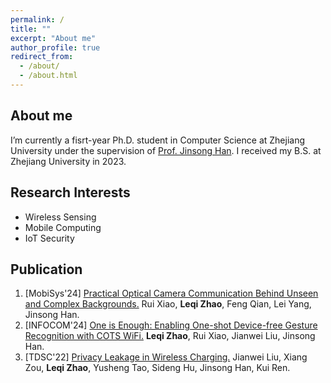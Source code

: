 ```yaml
---
permalink: /
title: ""
excerpt: "About me"
author_profile: true
redirect_from: 
  - /about/
  - /about.html
---
```



About me
------
I’m currently a fisrt-year Ph.D. student in Computer Science at Zhejiang University under the supervision of [Prof. Jinsong Han](https://person.zju.edu.cn/en/hanjinsong). I received my B.S. at Zhejiang University in 2023.


Research Interests
------
-  Wireless Sensing
-  Mobile Computing
-  IoT Security


Publication
------
1. [MobiSys'24] [Practical Optical Camera Communication Behind Unseen and Complex Backgrounds.](https://7rem0r.github.io/files/WinkLink-MOBISYS24.pdf) Rui Xiao, **Leqi Zhao**, Feng Qian, Lei Yang, Jinsong Han.
1. [INFOCOM'24] [One is Enough: Enabling One-shot Device-free Gesture Recognition with COTS WiFi.](https://7rem0r.github.io/files/OneSense-INFOCOM24.pdf) **Leqi Zhao**, Rui Xiao, Jianwei Liu, Jinsong Han.
1. [TDSC'22] [Privacy Leakage in Wireless Charging.](https://7rem0r.github.io/files/EM_Surfing-TDSC22.pdf) Jianwei Liu, Xiang Zou, **Leqi Zhao**, Yusheng Tao, Sideng Hu, Jinsong Han, Kui Ren.


